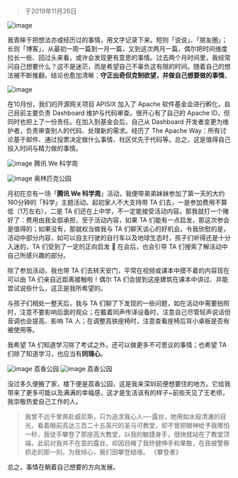 > 于2019年11月26日

![image](https://user-images.githubusercontent.com/2106987/83971539-5e014800-a90e-11ea-8dbb-a2c5f44cc464.png)

我青睐于把想法亦或经历过的事情，用文字记录下来。短则「说说」、「朋友圈」；长则「博客」，从最初一周一篇到一月一篇，又到这次两月一篇，偶尔把时间维度拉长一些、回过头来看，或许会发现更有意思的事情。过去两个月时间里，我经常问自己想要什么？这不是迷茫，而是希望自己不辜负这有限的时间。随着自己的想法被不断推翻，结论也愈加清晰：**守正出奇但克制欲望，并做自己想要做的事情**。

![image](https://user-images.githubusercontent.com/2106987/83971545-66f21980-a90e-11ea-8b2d-ce75fea6e329.png)

在10月份，我们的开源网关项目 APISIX 加入了 Apache 软件基金会进行孵化，自己目前主要负责 Dashboard 维护与代码审查。很开心有了自己的 Apache ID，但同时也担上了一份责任。在加入到基金会后，自己从 Dashboard 开发者变更为维护者，负责审查别人的代码、处理新的需求。经历了 The Apache Way：所有讨论基于邮件、通过投票决定做什么事情、社区优先于代码等。总之，这是值得自己投入时间与精力做的事情。

![image](https://user-images.githubusercontent.com/2106987/83971548-6f4a5480-a90e-11ea-9d91-040148d93f29.png)
腾讯 We 科学周

![image](https://user-images.githubusercontent.com/2106987/83971553-76716280-a90e-11ea-8436-6ffb6f9b591e.png)
奥林匹克公园

月初在京有一场「**腾讯 We 科学周**」活动，我便带弟弟妹妹参加了第一天的大约180分钟的「科学」主题活动。起初家人不大支持带 TA 们去，一是参加费用不算低（1万左右），二是 TA 们还在上中学，不一定能接受活动内容。那我就打一个赌好了：费用由我全部承担，至于活动内容，如果 TA 们能有一点启发，那这次参会是值得的；如果没有，那就权当做我与 TA 们聊天谈心的好机会。令我欣慰的是，活动中部分内容，如可以自主行驶的自行车以及地球生态时，孩子们听得还是十分入迷的，TA 们受到了一定的正向启发 🙂 在会后，也会引导 TA 们搜索了解活动中自己所感兴趣的部分。

除了参加活动，我也带 TA 们去转天安门，平常在视频或课本中摸不着的内容现在可以由 TA 们亲自近距离接触啦！偶尔 TA 们会提到这座建筑在课本中讲过、并能尝试说些什么，这正是我所希望的。

与孩子们相处一整天后，我与 TA 们聊了下发现的一些问题，如在活动中需要拍照时，注意不要影响后面的观众；在戴着同声传译设备时，注意自己尽管轻声说话但音调也会提高、影响 TA 人；在调整高铁座椅时，注意查看座椅后背小桌板是否有被使用等。

我希望 TA 们知道学习除了考试之外，还可以做更多不可思议的事情；也希望 TA 们除了知道学习，也应当有**同理心**。

![image](https://user-images.githubusercontent.com/2106987/83971556-82f5bb00-a90e-11ea-969d-7083c4f451e0.png)
荔香公园
![image](https://user-images.githubusercontent.com/2106987/83971562-88530580-a90e-11ea-879e-445410028de1.png)
荔香公园

没过多久便搬了家，楼下便是荔香公园，这是我来深圳前便想要住的地方。它给我带来了更多可能以及满满的幸福感，这才是生活该有的样子~前些天见了王老师，我崇敬热爱自己工作的人。

> 我曾不远千里奔赴威尼斯，只为追求我心人—-露丝，她用如水般清澈的目光，看着眼前高达三百二十五英尺的圣马可教堂，却不曾把眼神给予我哪怕一秒，我徒手攀登了那座高大教堂，以我的敏捷身手，很快就站在了教堂顶端，此前对我并不在意的露丝，却因目睹了我矫健伸手和果敢，在我被警察抓走的那一刻，为我倾心，我们因攀登结缘。
《攀登者》

总之，事情在朝着自己想要的方向发展。
